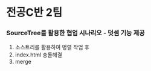 전공C반 2팀
=============
### SourceTree를 활용한 협업 시나리오 - 덧셈 기능 제공

1. 소스트리를 활용하여 병렬 작업 후
2. index.html 충돌해결
3. merge
